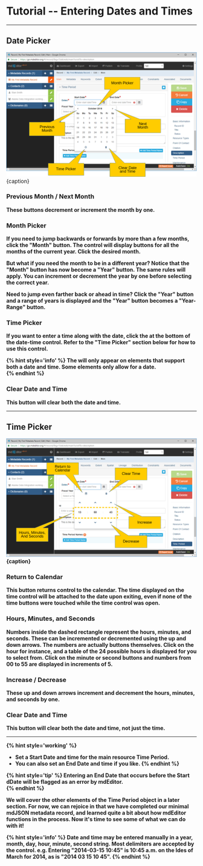 # Tutorial -- Entering Dates and Times 
---

## Date Picker

![Edit Window - Date Picker](/assets/tutorial/edit-window-date-picker.png){caption}

### <span><strong class="fa fa-angle-double-left"> <strong class="fa fa-angle-double-right"></span> Previous Month / Next Month

These buttons decrement or increment the month by one.  

### Month Picker

If you need to jump backwards or forwards by more than a few months, click the "Month" button.  The control will display buttons for all the months of the current year.  Click the desired month.

But what if you need the month to be in a different year?  Notice that the "Month" button has now become a "Year" button.  The same rules will apply.  You can increment or decrement the year by one before selecting the correct year.  

Need to jump even farther back or ahead in time?  Click the "Year" button and a range of years is displayed and the "Year" button becomes a "Year-Range" button.  

### <i class="fa fa-clock-o"> </i> Time Picker

If you want to enter a time along with the date, click the <i class="fa fa-clock-o"> </i> at the bottom of the date-time control.  Refer to the "Time Picker" section below for how to use this control.

{% hint style='info' %}
  The <i class="fa fa-clock-o"> </i> will only appear on elements that support both a date and time.  Some elements only allow for a date.  
{% endhint %}

### <i class="fa fa-trash"> </i> Clear Date and Time

This button will clear both the date and time.

---

## Time Picker

![Edit Window - Time Picker](/assets/tutorial/edit-window-time-picker.png){caption}

### <i class="fa fa-calendar"> </i> Return to Calendar

This button returns control to the calendar.  The time displayed on the time control will be attached to the date upon exiting, even if none of the time buttons were touched while the time control was open.  

### Hours, Minutes, and Seconds 

Numbers inside the dashed rectangle represent the hours, minutes, and seconds.  These can be incremented or decremented using the up and down arrows.  The numbers are actually buttons themselves.  Click on the hour for instance, and a table of the 24 possible hours is displayed for you to select from.  Click on the minute or second buttons and numbers from 00 to 55 are displayed in increments of 5.  

### <span><strong class="fa fa-angle-up"> <strong class="fa fa-angle-down"></span> Increase / Decrease

These up and down arrows increment and decrement the hours, minutes, and seconds by one.  

### <i class="fa fa-trash"> </i> Clear Date and Time

This button will clear both the date and time, not just the time.

---

{% hint style='working' %}
  * Set a <span class="md-element">Start Date</span> and time for the main resource <span class="md-panel">Time Period</span>.
  * You can also set an <span class="md-element">End Date</span> and time if you like.
{% endhint %}

{% hint style='tip' %}
  Entering an <span class="md-element">End Date</span> that occurs before the <span class="md-element">Start dDate</span> will be flagged as an error by mdEditor.  
{% endhint %}

We will cover the other elements of the <span class="md-panel">Time Period</span> object in a later section.  For now, we can rejoice in that we have completed our minimal mdJSON metadata record, and learned quite a bit about how mdEditor functions in the process.  Now it's time to see some of what we can do with it!

{% hint style='info' %}
  Date and time may be entered manually in a year, month, day, hour, minute, second string. Most delimiters are accepted by the control.  e.g. Entering "2014-03-15 10:45" is 10:45 a.m. on the Ides of March for 2014, as is "2014 03 15 10 45".
{% endhint %}
